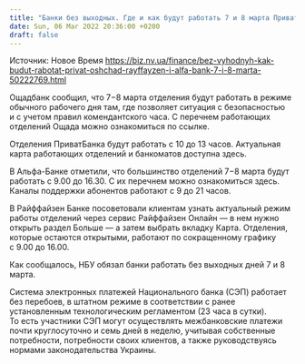 ```yaml
---
title: "Банки без выходных. Где и как будут работать 7 и 8 марта Приват, Ощад, Райффайзен и Альфа-Банк"
date: Sun, 06 Mar 2022 20:36:00 +0200
draft: false
---
```

Источник: Новое Время https://biz.nv.ua/finance/bez-vyhodnyh-kak-budut-rabotat-privat-oshchad-rayffayzen-i-alfa-bank-7-i-8-marta-50222769.html


Ощадбанк сообщил, что 7−8 марта отделения будут работать в режиме обычного рабочего дня там, где позволяет ситуация с безопасностью и с учетом правил комендантского часа. С перечнем работающих отделений Ощада можно ознакомиться по ссылке.

 Отделения ПриватБанка будут работать с 10 до 13 часов. Актуальная карта работающих отделений и банкоматов доступна здесь.

 В Альфа-Банке отметили, что большинство отделений 7−8 марта будут работать с 9.00 до 16.30. С их перечнем можно ознакомиться здесь. Каналы поддержки абонентов работают с 9 до 21 часов.

 В Райффайзен Банке посоветовали клиентам узнать актуальный режим работы отделений через сервис Райффайзен Онлайн — в нем нужно открыть раздел Больше — а затем выбрать вкладку Карта. Отделения, которые остаются открытыми, работают по сокращенному графику с 9.00 до 16.00.

 Как сообщалось, НБУ обязал банки работать без выходных дней 7 и 8 марта.



 Система электронных платежей Национального банка (СЭП) работает без перебоев, в штатном режиме в соответствии с ранее установленным технологическим регламентом (23 часа в сутки). То есть участники СЭП могут осуществлять межбанковские платежи почти круглосуточно и семь дней в неделю, учитывая собственные потребности, потребности своих клиентов, а также руководствуясь нормами законодательства Украины.

